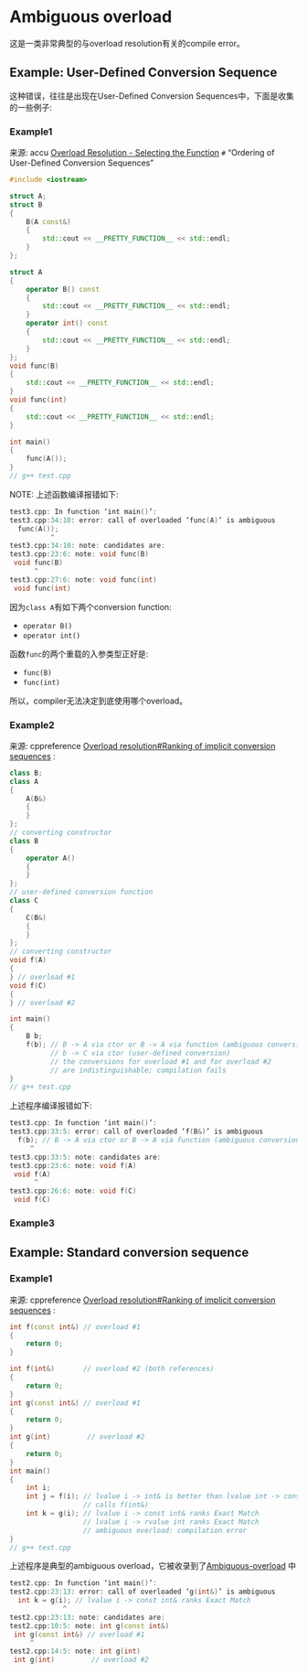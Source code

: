 # Ambiguous overload

这是一类非常典型的与overload resolution有关的compile error。



## Example: User-Defined Conversion Sequence

这种错误，往往是出现在User-Defined Conversion Sequences中，下面是收集的一些例子:

### Example1

来源: accu [Overload Resolution - Selecting the Function](https://accu.org/journals/overload/13/66/kilpelainen_268/) `#` “Ordering of User-Defined Conversion Sequences”

```C++
#include <iostream>

struct A;
struct B
{
	B(A const&)
	{
		std::cout << __PRETTY_FUNCTION__ << std::endl;
	}
};

struct A
{
	operator B() const
	{
		std::cout << __PRETTY_FUNCTION__ << std::endl;
	}
	operator int() const
	{
		std::cout << __PRETTY_FUNCTION__ << std::endl;
	}
};
void func(B)
{
	std::cout << __PRETTY_FUNCTION__ << std::endl;
}
void func(int)
{
	std::cout << __PRETTY_FUNCTION__ << std::endl;
}

int main()
{
	func(A());
}
// g++ test.cpp
```

NOTE: 上述函数编译报错如下: 

```c++
test3.cpp: In function ‘int main()’:
test3.cpp:34:10: error: call of overloaded ‘func(A)’ is ambiguous
  func(A());
          ^
test3.cpp:34:10: note: candidates are:
test3.cpp:23:6: note: void func(B)
 void func(B)
      ^
test3.cpp:27:6: note: void func(int)
 void func(int)

```

因为`class A`有如下两个conversion function:

- `operator B()`
- `operator int()`

函数`func`的两个重载的入参类型正好是:

- `func(B)`
- `func(int)`

所以，compiler无法决定到底使用哪个overload。

### Example2

来源: cppreference [Overload resolution#Ranking of implicit conversion sequences](https://en.cppreference.com/w/cpp/language/overload_resolution#Ranking_of_implicit_conversion_sequences) :

```c++
class B;
class A
{
	A(B&)
	{
	}
};
// converting constructor
class B
{
	operator A()
	{
	}
};
// user-defined conversion function
class C
{
	C(B&)
	{
	}
};
// converting constructor
void f(A)
{
} // overload #1
void f(C)
{
} // overload #2

int main()
{
	B b;
	f(b); // B -> A via ctor or B -> A via function (ambiguous conversion)
		  // b -> C via ctor (user-defined conversion)
		  // the conversions for overload #1 and for overload #2
		  // are indistinguishable; compilation fails
}
// g++ test.cpp


```

上述程序编译报错如下:

```c++
test3.cpp: In function ‘int main()’:
test3.cpp:33:5: error: call of overloaded ‘f(B&)’ is ambiguous
  f(b); // B -> A via ctor or B -> A via function (ambiguous conversion)
     ^
test3.cpp:33:5: note: candidates are:
test3.cpp:23:6: note: void f(A)
 void f(A)
      ^
test3.cpp:26:6: note: void f(C)
 void f(C)
```

### Example3



## Example: Standard conversion sequence

### Example1

来源: cppreference [Overload resolution#Ranking of implicit conversion sequences](https://en.cppreference.com/w/cpp/language/overload_resolution#Ranking_of_implicit_conversion_sequences) :

```C++
int f(const int&) // overload #1
{
	return 0;
}

int f(int&)       // overload #2 (both references)
{
	return 0;
}
int g(const int&) // overload #1
{
	return 0;
}
int g(int)         // overload #2
{
	return 0;
}
int main()
{
	int i;
	int j = f(i); // lvalue i -> int& is better than lvalue int -> const int&
				  // calls f(int&)
	int k = g(i); // lvalue i -> const int& ranks Exact Match
				  // lvalue i -> rvalue int ranks Exact Match
				  // ambiguous overload: compilation error
}
// g++ test.cpp


```

上述程序是典型的ambiguous overload，它被收录到了[Ambiguous-overload](./Ambiguous-overload.md) 中

```C++
test2.cpp: In function ‘int main()’:
test2.cpp:23:13: error: call of overloaded ‘g(int&)’ is ambiguous
  int k = g(i); // lvalue i -> const int& ranks Exact Match
             ^
test2.cpp:23:13: note: candidates are:
test2.cpp:10:5: note: int g(const int&)
 int g(const int&) // overload #1
     ^
test2.cpp:14:5: note: int g(int)
 int g(int)         // overload #2

```

